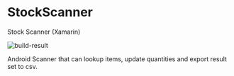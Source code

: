 # StockScanner
Stock Scanner (Xamarin)

![build-result](https://www.bitrise.io/app/cb8a5aa61dc52e0c.svg?token=WPcIQCkMamDONeSGA3tByw&branch=master)

Android Scanner that can lookup items, update quantities and export result set to csv.
